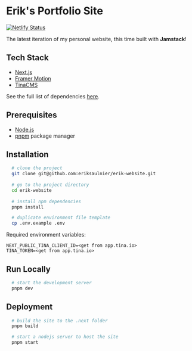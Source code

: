 # Erik's Portfolio Site
[![Netlify Status](https://api.netlify.com/api/v1/badges/ce6a60de-8447-44fd-bb29-43472ec1f850/deploy-status)](https://app.netlify.com/sites/erik-website/deploys)

The latest iteration of my personal website, this time built with **Jamstack**! 

## Tech Stack

- [Next.js](https://nextjs.org/)
- [Framer Motion](https://www.framer.com/motion/)
- [TinaCMS](https://tina.io/)

See the full list of dependencies [here](package.json).

## Prerequisites
- [Node.js](https://nodejs.org/en)
- [pnpm](https://pnpm.io) package manager

## Installation 

```bash 
  # clone the project
  git clone git@github.com:eriksaulnier/erik-website.git
  
  # go to the project directory
  cd erik-website
  
  # install npm dependencies
  pnpm install

  # duplicate environment file template
  cp .env.example .env
```

Required environment variables:
```env
NEXT_PUBLIC_TINA_CLIENT_ID=<get from app.tina.io>
TINA_TOKEN=<get from app.tina.io>
```

## Run Locally

```bash 
  # start the development server
  pnpm dev
```

## Deployment

```bash
  # build the site to the .next folder
  pnpm build

  # start a nodejs server to host the site
  pnpm start
```
